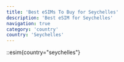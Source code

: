 ```yaml
---
title: 'Best eSIMs To Buy for Seychelles'
description: 'Best eSIM for Seychelles'
navigation: true
category: 'country'
country: 'Seychelles'
---
```


::esim{country="seychelles"}
